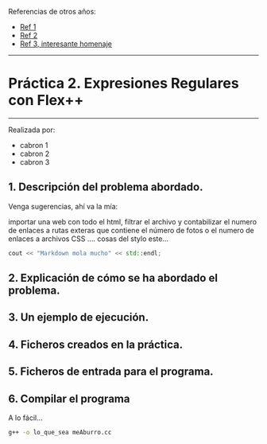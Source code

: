 Referencias de otros años:
- [Ref 1](https://github.com/Adri-Sanchez/UGR-MC)
- [Ref 2](https://github.com/jdanielsv/MC_UGR)
- [Ref 3, interesante homenaje](https://github.com/Mapachana/Practica-MC)
-------------------------------------
# Práctica 2. Expresiones Regulares con Flex++
-------------------------------------
Realizada por:
* cabron 1
* cabron 2
* cabron 3

## 1. Descripción del problema abordado. 
Venga sugerencias, ahí va la mía:

importar una web con todo el html, filtrar el archivo y contabilizar el numero de enlaces a rutas exteras que contiene
el número de fotos o el numero de enlaces a archivos CSS .... cosas del stylo este...

```c++
cout << "Markdown mola mucho" << std::endl;
```


## 2. Explicación de cómo se ha abordado el problema.

## 3. Un ejemplo de ejecución.

## 4. Ficheros creados en la práctica.

##  5. Ficheros de entrada para el programa.

##  6. Compilar el programa
A lo fácil...
```sh
g++ -o lo_que_sea meAburro.cc
```
